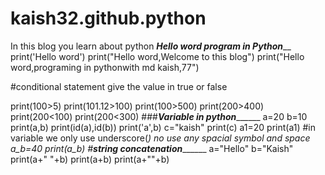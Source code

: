 # kaish32.github.python
In this blog you learn about python
_________Hello word program in Python___________
print('Hello word')
print("Hello word,Welcome to this blog")
print("Hello word,programing in pythonwith md kaish,77")

#conditional  statement give the value in true or false

print(100>5)
print(101.12>100)
print(100>500)
print(200>400)
print(200<100)
print(200<300)
###_______Variable in python_____________
a=20
b=10
print(a,b)
print(id(a),id(b))
print('a',b)
c="kaish"
print(c)
a1=20
print(a1)
#in variable we only use underscore(_) no use any spacial symbol and space
a_b=40
print(a_b)
#_________string concatenation________________
a="Hello"
b="Kaish"
print(a+" "+b)
print(a+b)
print(a+""+b)
